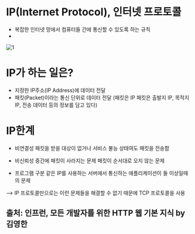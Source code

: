 
# IP(Internet Protocol), 인터넷 프로토콜 
- 복잡한 인터넷 망에서 컴퓨터들 간에 통신할 수 있도록 하는 규칙 
- 
![1](https://user-images.githubusercontent.com/86518113/174820315-c75b1de4-20b5-4347-846b-249bb73c5bca.jpg)

# IP가 하는 일은?
- 지정한 IP주소(IP Address)에 데이터 전달 
- 패킷(Packet)이라는 통신 단위로 데이터 전달
(패킷은 IP 패킷은 출발지 IP, 목적지 IP, 전송 데이터 등의 정보를 담고 있다)


# IP한계

- 비연결성
패킷을 받을 대상이 없거나 서비스 불능 상태여도 패킷을 전송함

- 비신뢰성
중간에 패킷이 사라지는 문제
패킷이 순서대로 오지 않는 문제

- 프로그램 구분
같은 IP를 사용하는 서버에서 통신하는 애플리케이션이 둘 이상일때의 문제

--> IP 프로토콜만으로는 이런 문제들을 해결할 수 없기 때문에 TCP 프로토콜을 사용


## 출처: 인프런, 모든 개발자를 위한 HTTP 웹 기본 지식 by 김영한
